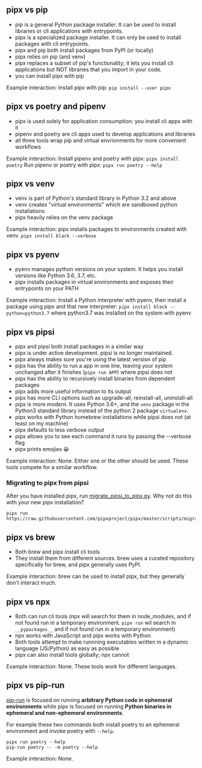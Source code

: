 ## pipx vs pip
* pip is a general Python package installer. It can be used to install libraries or cli applications with entrypoints.
* pipx is a specialized package installer. It can only be used to install packages with cli entrypoints.
* pipx and pip both install packages from PyPI (or locally)
* pipx relies on pip (and venv)
* pipx replaces a subset of pip's functionality; it lets you install cli applications but NOT libraries that you import in your code.
* you can install pipx with pip

Example interaction:
Install pipx with pip: `pip install --user pipx`

## pipx vs poetry and pipenv
* pipx is used solely for application consumption: you install cli apps with it
* pipenv and poetry are cli apps used to develop applications and libraries
* all three tools wrap pip and virtual envrionments for more convenient workflows

Example interaction:
Install pipenv and poetry with pipx: `pipx install poetry`
Run pipenv or poetry with pipx: `pipx run poetry --help`

## pipx vs venv
* venv is part of Python's standard library in Python 3.2 and above
* venv creates "virtual environments" which are sandboxed python installations
* pipx heavily relies on the venv package

Example interaction:
pipx installs packages to environments created with venv. `pipx install black --verbose`

## pipx vs pyenv
* pyenv manages python versions on your system. It helps you install versions like Python 3.6, 3.7, etc.
* pipx installs packages in virtual environments and exposes their entrypoints on your PATH

Example interaction:
Install a Python interpreter with pyenv, then install a package using pipx and that new interpreter: `pipx install black --python=python3.7` where python3.7 was installed on the system with pyenv

## pipx vs pipsi
* pipx and pipsi both install packages in a similar way
* pipx is under active development. pipsi is no longer maintained.
* pipx always makes sure you're using the latest version of pip
* pipx has the ability to run a app in one line, leaving your system unchanged after it finishes (`pipx run APP`) where pipsi does not
* pipx has the ability to recursively install binaries from dependent packages
* pipx adds more useful information to its output
* pipx has more CLI options such as upgrade-all, reinstall-all, uninstall-all
* pipx is more modern. It uses Python 3.6+, and the `venv` package in the Python3 standard library instead of the python 2 package `virtualenv`.
* pipx works with Python homebrew installations while pipsi does not (at least on my machine)
* pipx defaults to less verbose output
* pipx allows you to see each command it runs by passing the --verbose flag
* pipx prints emojies 😀

Example interaction:
None. Either one or the other should be used. These tools compete for a similar workflow.

### Migrating to pipx from pipsi

After you have installed pipx, run [migrate_pipsi_to_pipx.py](https://raw.githubusercontent.com/pipxproject/pipx/master/scripts/migrate_pipsi_to_pipx.py). Why not do this with your new pipx installation?

```
pipx run https://raw.githubusercontent.com/pipxproject/pipx/master/scripts/migrate_pipsi_to_pipx.py
```

## pipx vs brew
* Both brew and pipx install cli tools
* They install them from different sources. brew uses a curated repository specifically for brew, and pipx generally uses PyPI.

Example interaction:
brew can be used to install pipx, but they generally don't interact much.

## pipx vs npx
* Both can run cli tools (npx will search for them in node_modules, and if not found run in a temporary environment. `pipx run` wil search in `__pypackages__` and if not found run in a temporary environment)
* npx works with JavaScript and pipx works with Python
* Both tools attempt to make runnning executables written in a dynamic language (JS/Python) as easy as possible
* pipx can also install tools globally; npx cannot

Example interaction:
None. These tools work for different languages.

## pipx vs pip-run
[pip-run](https://github.com/jaraco/pip-run) is focused on running **arbitrary Python code in ephemeral environments** while pipx is focused on running **Python binaries in ephemeral and non-ephemeral environments**.

For example these two commands both install poetry to an ephemeral environment and invoke poetry with `--help`.
```
pipx run poetry --help
pip-run poetry -- -m poetry --help
```

Example interaction:
None.

